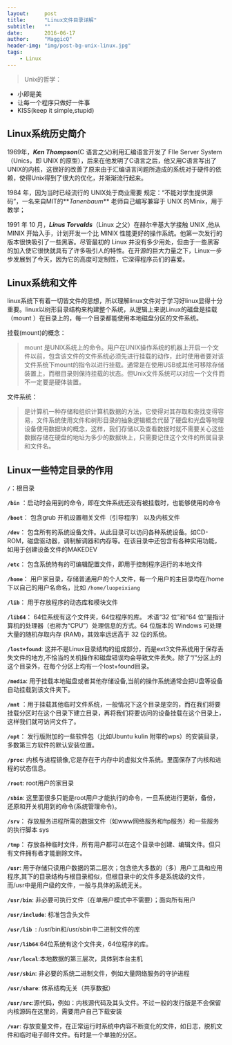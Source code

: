 ```yaml
---
layout:     post
title:      "Linux文件目录详解"
subtitle:   ""
date:       2016-06-17
author:     "MaggicQ"
header-img: "img/post-bg-unix-linux.jpg"
tags:
    - Linux
---
```


>Unix的哲学：  
* 小即是美  
* 让每一个程序只做好一件事  
* KISS(keep it simple,stupid)  


## Linux系统历史简介  

1969年，**_Ken Thompson_**(C 语言之父)利用汇编语言开发了 FIle Server System（Unics，即 UNIX 的原型），后来在他发明了C语言之后，他又用C语言写出了UNIX的内核，这很好的改善了原来由于汇编语言问题所造成的系统对于硬件的依赖，使得Unix得到了很大的优化，并渐渐流行起来。

1984 年，因为当时已经流行的 UNIX处于商业需要 规定：“不能对学生提供源码”，一名来自MIT的**_Tanenbaum_** 老师自己编写兼容于 UNIX 的Minix，用于教学；

1991 年 10 月，**_Linus Torvalds_**（Linux 之父）在赫尔辛基大学接触 UNIX ,他从 MINIX 开始入手，计划开发一个比 MINIX 性能更好的操作系统。他第一次发行的版本很快吸引了一些黑客。尽管最初的 Linux 并没有多少用处，但由于一些黑客的加入使它很快就具有了许多吸引人的特性。在开源的巨大力量之下，Linux一步步发展到了今天，因为它的高度可定制性，它深得程序员们的喜爱。


## Linux系统和文件  

linux系统下有着一切皆文件的思想，所以理解linux文件对于学习好linux显得十分重要。linux以树形目录结构来构建整个系统，从逻辑上来说Linux的磁盘是挂载（mount ）在目录上的，每一个目录都能使用本地磁盘分区的文件系统。  

挂载(mount)的概念：  

> mount 是UNIX系统上的命令。用户在UNIX操作系统的机器上开启一个文件以前，包含该文件的文件系统必须先进行挂载的动作，此时使用者要对该文件系统下mount的指令以进行挂载。通常是在使用USB或其他可移除存储装置上，而根目录则保持挂载的状态。但Unix文件系统可以对应一个文件而不一定要是硬体装置。

文件系统：

> 是计算机一种存储和组织计算机数据的方法，它使得对其存取和查找变得容易，文件系统使用文件和树形目录的抽象逻辑概念代替了硬盘和光盘等物理设备使用数据块的概念，这样，我们存储以及查看数据时就不需要关心这些数据存储在硬盘的地址为多少的数据块上，只需要记住这个文件的所属目录和文件名。

## Linux一些特定目录的作用


**`/`**：根目录  

**`/bin`** ：启动时会用到的命令，即在文件系统还没有被挂载时，也能够使用的命令  

**`/boot`**：
 包含grub 开机设置相关文件（引导程序）
 以及内核文件


**`/dev`**： 包含所有的系统设备文件。从此目录可以访问各种系统设备。如CD-ROM，磁盘驱动器，调制解调器和内存等。在该目录中还包含有各种实用功能，如用于创建设备文件的MAKEDEV


**`/etc`**： 包含系统特有的可编辑配置文件，即用于控制程序运行的本地文件



**`/home`**： 用户家目录，存储普通用户的个人文件，每一个用户的主目录均在/home下以自己的用户名命名，比如 `/home/luopeixiang`





**`/lib`**： 用于存放程序的动态库和模块文件

**`/lib64`**：
64位系统有这个文件夹，64位程序的库。
术语“32 位”和“64 位”是指计算机的处理器（也称为“CPU”）处理信息的方式。64 位版本的 Windows 可处理大量的随机存取内存 (RAM)，其效率远远高于 32 位的系统。


**`/lost+found`**:
这并不是Linux目录结构的组成部分，而是ext3文件系统用于保存丢失文件的地方,不恰当的关机操作和磁盘错误均会导致文件丢失。除了“/”分区上的这个目录外，在每个分区上均有一个lost+found目录。





**`/media`**: 用于挂载本地磁盘或者其他存储设备,当前的操作系统通常会把U盘等设备自动挂载到该文件夹下。


**`/mnt`** ：用于挂载其他临时文件系统，一般情况下这个目录是空的，而在我们将要挂载分区时在这个目录下建立目录，再将我们将要访问的设备挂载在这个目录上，这样我们就可访问文件了。




**`/opt`**： 发行版附加的一些软件包（比如Ubuntu kulin 附带的wps）的安装目录，多数第三方软件的默认安装位置。


**`/proc`**: 内核与进程镜像,它是存在于内存中的虚拟文件系统。里面保存了内核和进程的状态信息。


**`/root`**:   root用户的家目录

**`/sbin`**: 这里面很多只能是root用户才能执行的命令，一旦系统进行更新，备份，还原和开关机用到的命令(系统管理命令)。

**`/srv`**： 存放服务进程所需的数据文件（如www网络服务和ftp服务）和一些服务的执行脚本
sys

**`/tmp`**： 存放各种临时文件，所有用户都可以在这个目录中创建、编辑文件。但只有文件拥有者才能删除文件。




**`/usr`**: 用于存储只读用户数据的第二层次；包含绝大多数的（多）用户工具和应用程序,其下的目录结构与根目录相似，但根目录中的文件多是系统级的文件，而/usr中是用户级的文件，一般与具体的系统无关。



 **`/usr/bin`**:  非必要可执行文件（在单用户模式中不需要）；面向所有用户   

**`/usr/include`**:
标准包含头文件


**`/usr/lib `**: /usr/bin和/usr/sbin中二进制文件的库


**`/usr/lib64`**:64位系统有这个文件夹，64位程序的库。

**`/usr/local`**:本地数据的第三层次，具体到本台主机

**`/usr/sbin`**: 非必要的系统二进制文件，例如大量网络服务的守护进程


**`/usr/share`**:  体系结构无关（共享数据）


**`/usr/src`**:源代码，例如：内核源代码及其头文件。不过一般的发行版是不会保留内核源码在这里的，需要用户自己下载安装




**`/var`**: 存放变量文件，在正常运行时系统中内容不断变化的文件，如日志，脱机文件和临时电子邮件文件。有时是一个单独的分区。
